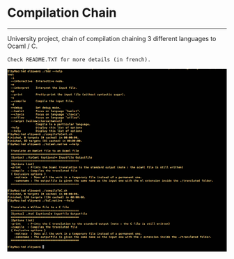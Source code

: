 Compilation Chain
=================
--------

University project, chain of compilation chaining 3 different languages to Ocaml / C.

	Check README.TXT for more details (in french).
	
![Screenshot](/screens/1.png)
